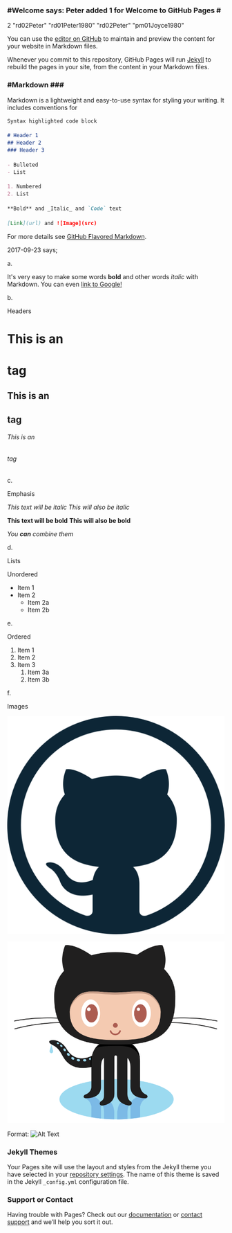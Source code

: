 ### #Welcome says: Peter added 1 for Welcome to GitHub Pages # ###
2	"rd02Peter"	"rd01Peter1980"	"rd02Peter"	"pm01Joyce1980"

You can use the [editor on GitHub](https://github.com/rd02Peter/rd02Peter.github.io/edit/master/README.md) to maintain and preview the content for your website in Markdown files.

Whenever you commit to this repository, GitHub Pages will run [Jekyll](https://jekyllrb.com/) to rebuild the pages in your site, from the content in your Markdown files.

### #Markdown ### #

Markdown is a lightweight and easy-to-use syntax for styling your writing. It includes conventions for

```markdown
Syntax highlighted code block

# Header 1
## Header 2
### Header 3

- Bulleted
- List

1. Numbered
2. List

**Bold** and _Italic_ and `Code` text

[Link](url) and ![Image](src)
```

For more details see [GitHub Flavored Markdown](https://guides.github.com/features/mastering-markdown/).

2017-09-23 says;

a.

It's very easy to make some words **bold** and other words *italic* with Markdown. You can even [link to Google!](http://google.com)

b.

Headers

# This is an <h1> tag
## This is an <h2> tag
###### This is an <h6> tag

c.

Emphasis

*This text will be italic*
_This will also be italic_

**This text will be bold**
__This will also be bold__

_You **can** combine them_

d.

Lists

Unordered

* Item 1
* Item 2
  * Item 2a
  * Item 2b
  
e.

Ordered

1. Item 1
1. Item 2
1. Item 3
   1. Item 3a
   1. Item 3b

f. 

Images

![GitHub Logo](/logo.png)

![GitHub Logo2](/logo2.png)

Format: ![Alt Text](url)



### Jekyll Themes

Your Pages site will use the layout and styles from the Jekyll theme you have selected in your [repository settings](https://github.com/rd02Peter/rd02Peter.github.io/settings). The name of this theme is saved in the Jekyll `_config.yml` configuration file.

### Support or Contact

Having trouble with Pages? Check out our [documentation](https://help.github.com/categories/github-pages-basics/) or [contact support](https://github.com/contact) and we’ll help you sort it out.
